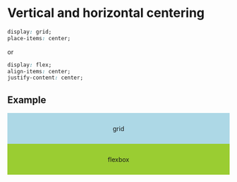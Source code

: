 # Vertical and horizontal centering

```css
display: grid;
place-items: center;
```

or

```css
display: flex;
align-items: center;
justify-content: center;
```

## Example

<div style="display: grid; place-items: center; height: 5em; background: lightblue">
    grid
</div>

<div style="display: flex; align-items: center; justify-content: center; height: 5em; background: yellowgreen">
    flexbox
</div>

